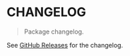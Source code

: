 # CHANGELOG

> Package changelog.

See [GitHub Releases](https://github.com/stdlib-js/math-base-assert-is-positive-zero/releases) for the changelog.